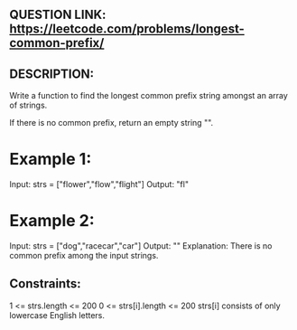 ## QUESTION LINK: https://leetcode.com/problems/longest-common-prefix/

## DESCRIPTION:
Write a function to find the longest common prefix string amongst an array of strings.

If there is no common prefix, return an empty string "".

 

# Example 1:

Input: strs = ["flower","flow","flight"]
Output: "fl"

# Example 2:

Input: strs = ["dog","racecar","car"]
Output: ""
Explanation: There is no common prefix among the input strings.
 

## Constraints:

1 <= strs.length <= 200
0 <= strs[i].length <= 200
strs[i] consists of only lowercase English letters.
